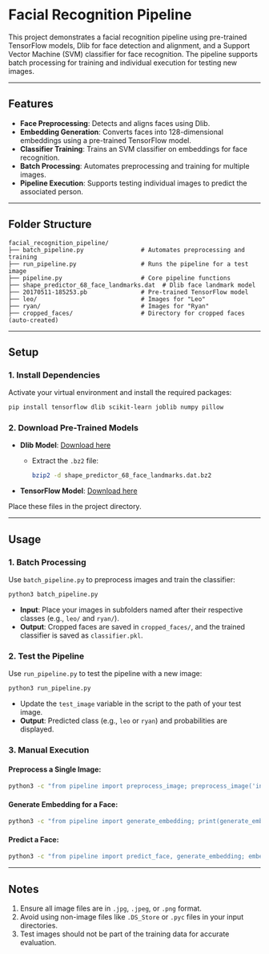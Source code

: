 # Facial Recognition Pipeline

This project demonstrates a facial recognition pipeline using pre-trained TensorFlow models, Dlib for face detection and alignment, and a Support Vector Machine (SVM) classifier for face recognition. The pipeline supports batch processing for training and individual execution for testing new images.

---

## Features

- **Face Preprocessing**: Detects and aligns faces using Dlib.
- **Embedding Generation**: Converts faces into 128-dimensional embeddings using a pre-trained TensorFlow model.
- **Classifier Training**: Trains an SVM classifier on embeddings for face recognition.
- **Batch Processing**: Automates preprocessing and training for multiple images.
- **Pipeline Execution**: Supports testing individual images to predict the associated person.

---

## Folder Structure

```
facial_recognition_pipeline/
├── batch_pipeline.py                # Automates preprocessing and training
├── run_pipeline.py                  # Runs the pipeline for a test image
├── pipeline.py                      # Core pipeline functions
├── shape_predictor_68_face_landmarks.dat  # Dlib face landmark model
├── 20170511-185253.pb               # Pre-trained TensorFlow model
├── leo/                             # Images for "Leo"
├── ryan/                            # Images for "Ryan"
├── cropped_faces/                   # Directory for cropped faces (auto-created)
```

---

## Setup

### 1. Install Dependencies

Activate your virtual environment and install the required packages:

```bash
pip install tensorflow dlib scikit-learn joblib numpy pillow
```

### 2. Download Pre-Trained Models

- **Dlib Model**: [Download here](http://dlib.net/files/shape_predictor_68_face_landmarks.dat.bz2)

  - Extract the `.bz2` file:
    ```bash
    bzip2 -d shape_predictor_68_face_landmarks.dat.bz2
    ```

- **TensorFlow Model**: [Download here](https://github.com/davidsandberg/facenet/raw/master/src/models/20170511-185253/20170511-185253.pb)

Place these files in the project directory.

---

## Usage

### 1. Batch Processing

Use `batch_pipeline.py` to preprocess images and train the classifier:

```bash
python3 batch_pipeline.py
```

- **Input**: Place your images in subfolders named after their respective classes (e.g., `leo/` and `ryan/`).
- **Output**: Cropped faces are saved in `cropped_faces/`, and the trained classifier is saved as `classifier.pkl`.

### 2. Test the Pipeline

Use `run_pipeline.py` to test the pipeline with a new image:

```bash
python3 run_pipeline.py
```

- Update the `test_image` variable in the script to the path of your test image.
- **Output**: Predicted class (e.g., `leo` or `ryan`) and probabilities are displayed.

### 3. Manual Execution

#### Preprocess a Single Image:

```bash
python3 -c "from pipeline import preprocess_image; preprocess_image('input.jpg', 'cropped.jpg')"
```

#### Generate Embedding for a Face:

```bash
python3 -c "from pipeline import generate_embedding; print(generate_embedding('cropped.jpg'))"
```

#### Predict a Face:

```bash
python3 -c "from pipeline import predict_face, generate_embedding; embedding = generate_embedding('test.jpg'); result, probabilities = predict_face(embedding, 'classifier.pkl'); print('Predicted:', result); print('Probabilities:', probabilities)"
```

---

## Notes

1. Ensure all image files are in `.jpg`, `.jpeg`, or `.png` format.
2. Avoid using non-image files like `.DS_Store` or `.pyc` files in your input directories.
3. Test images should not be part of the training data for accurate evaluation.
